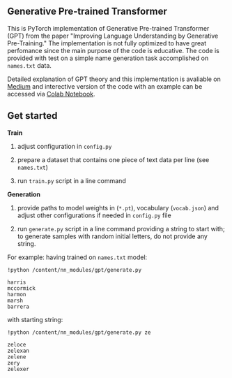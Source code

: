 ## Generative Pre-trained Transformer

This is PyTorch implementation of Generative Pre-trained Transformer (GPT) from the paper "Improving Language Understanding by Generative Pre-Training." 
The implementation is not fully optimized to have great perfomance since the main purpose of the code is educative. The code is provided with test on a simple
name generation task accomplished on `names.txt` data.

Detailed explanation of GPT theory and this implementation is avaliable on [Medium](https://medium.com/@konst.verner/gpt-explanation-and-implementation-from-scratch-in-pytorch-9962839417ac) and interective version of the code with an example can be accessed via [Colab Notebook](https://colab.research.google.com/drive/1bxMkHVbRP0NRkEPU1FCadisDF3b8XP49?usp=sharing).  

## Get started

**Train**

1) adjust configuration in `config.py`

2) prepare a dataset that contains one piece of text data per line (see `names.txt`)

3) run `train.py` script in a line command

**Generation**

1) provide paths to model weights in (`*.pt`), vocabulary (`vocab.json`) and adjust other configurations if needed in `config.py` file

2) run `generate.py` script in a line command providing a string to start with; to generate samples with random initial letters, do not provide any string.

For example: having trained on `names.txt` model:

`!python /content/nn_modules/gpt/generate.py`

```
harris
mccormick
harmon
marsh
barrera
```

with starting string:

`!python /content/nn_modules/gpt/generate.py ze`

```
zeloce
zelexan
zelene
zery
zelexer
```
